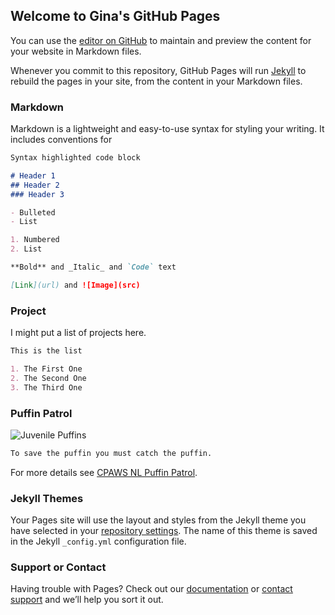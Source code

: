 ## Welcome to Gina's GitHub Pages

You can use the [editor on GitHub](https://github.com/gfegler/gfegler.github.io/edit/master/index.md) to maintain and preview the content for your website in Markdown files.

Whenever you commit to this repository, GitHub Pages will run [Jekyll](https://jekyllrb.com/) to rebuild the pages in your site, from the content in your Markdown files.

### Markdown

Markdown is a lightweight and easy-to-use syntax for styling your writing. It includes conventions for

```markdown
Syntax highlighted code block

# Header 1
## Header 2
### Header 3

- Bulleted
- List

1. Numbered
2. List

**Bold** and _Italic_ and `Code` text

[Link](url) and ![Image](src)
```
### Project

I might put a list of projects here. 
```markdown
This is the list

1. The First One
2. The Second One
3. The Third One
```
### Puffin Patrol

![Juvenile Puffins](https://cpawsnl.org/wp-content/uploads/2018/03/20953420_1433076326773468_6661788585021037654_n-2-1024x585.jpg)

```markdown
To save the puffin you must catch the puffin.
```
For more details see [CPAWS NL Puffin Patrol](https://cpawsnl.org/puffinpetrelpatrol/).

### Jekyll Themes

Your Pages site will use the layout and styles from the Jekyll theme you have selected in your [repository settings](https://github.com/gfegler/gfegler.github.io/settings). The name of this theme is saved in the Jekyll `_config.yml` configuration file.

### Support or Contact

Having trouble with Pages? Check out our [documentation](https://help.github.com/categories/github-pages-basics/) or [contact support](https://github.com/contact) and we’ll help you sort it out.
